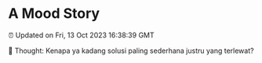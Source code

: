 # A Mood Story

⏰ Updated on Fri, 13 Oct 2023 16:38:39 GMT

💭 Thought: Kenapa ya kadang solusi paling sederhana justru yang terlewat?

